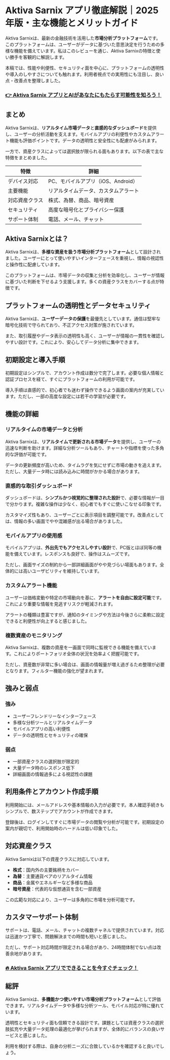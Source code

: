 # Aktiva Sarnix アプリ徹底解説｜2025年版・主な機能とメリットガイド
 

Aktiva Sarnixは、最新の金融技術を活用した**市場分析プラットフォーム**です。このプラットフォームは、ユーザーがデータに基づいた意思決定を行うための多様な機能を備えています。私はこのレビューを通じ、Aktiva Sarnixの特徴と使い勝手を客観的に解説します。

本稿では、性能や利便性、セキュリティ面を中心に、プラットフォームの透明性や導入のしやすさについても触れます。利用者視点での実用性にも注目し、良い点・改善点を整理しました。

### [👉  Aktiva Sarnix アプリとAIがあなたにもたらす可能性を知ろう！](https://tinyurl.com/239ha9m9)
## まとめ

Aktiva Sarnixは、**リアルタイム市場データ**と**直感的なダッシュボード**を提供し、ユーザーの分析活動を支えます。モバイルアプリの利便性やカスタムアラート機能も評価ポイントです。データの透明性と安全性にも配慮がみられます。

一方で、資産クラスによっては選択肢が限られる面もあります。以下の表で主な特徴をまとめました。

| 特徴               | 詳細                                      |
|--------------------|-------------------------------------------|
| デバイス対応       | PC、モバイルアプリ（iOS、Android）       |
| 主要機能           | リアルタイムデータ、カスタムアラート      |
| 対応資産クラス     | 株式、為替、商品、暗号資産                 |
| セキュリティ       | 高度な暗号化とプライバシー保護             |
| サポート体制       | 電話、メール、チャット                      |

## Aktiva Sarnixとは？

Aktiva Sarnixは、**多様な資産を扱う市場分析プラットフォーム**として設計されました。ユーザーにとって使いやすいインターフェースを重視し、情報の視認性と操作性に配慮しています。

このプラットフォームは、市場データの収集と分析を効率化し、ユーザーが情報に基づいた判断を下せるよう支援します。多くの資産クラスをカバーする点が特徴です。

## プラットフォームの透明性とデータセキュリティ

Aktiva Sarnixは、**ユーザーデータの保護**を最優先としています。通信は堅牢な暗号化技術で守られており、不正アクセス対策が施されています。

また、取引履歴やデータ表示の透明性も高く、ユーザーが情報の一貫性を確認しやすい設計です。これにより、安心してデータ分析に集中できます。

## 初期設定と導入手順

初期設定はシンプルで、アカウント作成は数分で完了します。必要な個人情報と認証プロセスを経て、すぐにプラットフォームの利用が可能です。

導入手順は直感的で、初心者でも迷わず操作できるよう画面の案内が充実しています。ただし、一部の高度な設定には若干の学習が必要です。

## 機能の詳細

### リアルタイムの市場データと分析

Aktiva Sarnixは、**リアルタイムで更新される市場データ**を提供し、ユーザーの迅速な判断を助けます。詳細な分析ツールもあり、チャートや指標を使った多角的な評価が可能です。

データの更新頻度が高いため、タイムラグを気にせずに市場の動きを追えます。ただし、大量データ時には読み込みに時間がかかる場合があります。

### 直感的な取引ダッシュボード

ダッシュボードは、**シンプルかつ視覚的に整理された設計**で、必要な情報が一目で分かります。複雑な操作は少なく、初心者でもすぐに使いこなせる印象です。

カスタマイズ性もあり、ユーザーごとに表示項目を調整可能です。改善点としては、情報の多い画面でやや混雑感が出る場合がありました。

### モバイルアプリの使用感

モバイルアプリは、**外出先でもアクセスしやすい設計**で、PC版とほぼ同等の機能を備えています。レスポンスも良好で、操作はスムーズです。

ただし、画面サイズの制約から一部詳細画面がやや見づらい場面もあります。全体的には高いユーザビリティを維持しています。

### カスタムアラート機能

ユーザーは価格変動や特定の市場動向を基に、**アラートを自由に設定可能**です。これにより重要な情報を見逃すリスクが軽減されます。

アラートの種類は豊富ですが、通知のタイミングや方法は今後さらに柔軟に設定できると利便性が向上すると感じました。

### 複数資産のモニタリング

Aktiva Sarnixは、複数の資産を一画面で同時に監視できる機能を備えています。これによりポートフォリオ全体の状況を効率よく把握可能です。

ただし、資産数が非常に多い場合は、画面の情報量が増え過ぎるため整理が必要となります。フィルター機能の強化が望まれます。

## 強みと弱点

### 強み
- ユーザーフレンドリーなインターフェース
- 多様な分析ツールとリアルタイムデータ
- モバイルアプリの高い利便性
- データの透明性とセキュリティの確保

### 弱点
- 一部資産クラスの選択肢が限定的
- 大量データ時のレスポンス低下
- 詳細画面の情報過多による視認性の課題

## 利用条件とアカウント作成手順

利用開始には、メールアドレスや基本情報の入力が必要です。本人確認手続きもシンプルで、数ステップでアカウントが作成できます。

登録後は、ログインしてすぐに市場データの閲覧や分析が可能です。初期設定の案内が親切で、利用開始時のハードルは低い印象でした。

## 対応資産クラス

Aktiva Sarnixは以下の資産クラスに対応しています。

- **株式**：国内外の主要銘柄をカバー  
- **為替**：主要通貨ペアのリアルタイム情報  
- **商品**：金属やエネルギーなど多様な商品  
- **暗号資産**：代表的な仮想通貨を含む一部資産  

この広範な対応により、ユーザーは多角的に市場を分析可能です。

## カスタマーサポート体制

サポートは、電話、メール、チャットの複数チャネルで提供されています。対応は迅速かつ丁寧で、問題解決までの時間も短いと感じました。

ただし、サポート対応時間が限定される場合があり、24時間体制でない点は改善余地があります。

### [🔥 Aktiva Sarnix アプリでできることを今すぐチェック！](https://tinyurl.com/239ha9m9)
## 総評

Aktiva Sarnixは、**多機能かつ使いやすい市場分析プラットフォーム**として評価できます。リアルタイムデータや多様な分析ツール、モバイル対応が特に優れています。

透明性とセキュリティ面も信頼できる設計です。課題としては資産クラスの選択肢拡充や大量データ処理の最適化が挙げられますが、全体的にバランスの良いサービスと感じました。

利用を検討する際は、自身の分析ニーズに合致しているかを確認すると良いでしょう。